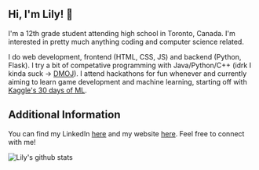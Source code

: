 <h2>Hi, I'm Lily! 👋</h2>

I'm a 12th grade student attending high school in Toronto, Canada. I'm interested in pretty much anything coding and computer science related.
  
I do web development, frontend (HTML, CSS, JS) and backend (Python, Flask). I try a bit of competative programming with Java/Python/C++ (idrk I kinda suck -> <a href="https://dmoj.ca/user/LilyMeng">DMOJ</a>). I attend hackathons for fun whenever and currently aiming to learn game development and machine learning, starting off with <a href="https://www.kaggle.com/thirty-days-of-ml">Kaggle's 30 days of ML</a>.

<h2>Additional Information</h2>
<p>You can find my LinkedIn <a href="https://www.linkedin.com/in/lilyxmeng">here</a> and my website <a href="https://lilyxmeng.github.io/">here</a>. Feel free to connect with me!</p>

![Lily's github stats](https://github-readme-stats.vercel.app/api?username=LilyxMeng)

 

<!--
**LilyxMeng/LilyxMeng** is a ✨ _special_ ✨ repository because its `README.md` (this file) appears on your GitHub profile.

Here are some ideas to get you started:

- 🔭 I’m currently working on ...
- 🌱 I’m currently learning ...
- 👯 I’m looking to collaborate on ...
- 🤔 I’m looking for help with ...
- 💬 Ask me about ...
- 📫 How to reach me: ...
- 😄 Pronouns: ...
- ⚡ Fun fact: ...
-->
